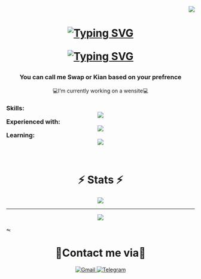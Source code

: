 <div align=Right>
  <a href="https://visitorbadge.io/status?path=Swap1019"><img src="https://api.visitorbadge.io/api/visitors?path=Swap1019&label=Views&labelColor=%23f47373&countColor=%2337d67a&style=plastic&labelStyle=upper" /></a>
</div>

<h1 align=Center>
  <a href="https://git.io/typing-svg"><img src="https://readme-typing-svg.herokuapp.com?font=Fugaz+One&size=24&pause=1000&color=F0F70B&center=true&vCenter=true&repeat=false&width=435&lines=A+Sharp+Dev+Wants+To+Be+Full-Stack" alt="Typing SVG" /></a>
	
  <a href="https://git.io/typing-svg"><img src="https://readme-typing-svg.herokuapp.com?font=Roboto&weight=700&size=30&duration=2000&pause=500&color=232BF7&center=true&vCenter=true&width=435&lines=Hi+There+%F0%9F%91%8B;Name's+Kian" alt="Typing SVG" /></a>
</h1>

<div align=Center>
	<h3>
	You can call me Swap or Kian based on your prefrence 
	</h3>
  	💻I’m currently working on a wensite💻
</div>


<h3 align=Left>
  Skills:
    <div align=Center ><img src="https://skillicons.dev/icons?i=python" /></div>
  Experienced with:
		<div align=Center><img src="https://skillicons.dev/icons?i=mysql,redis,html,css,bootstrap" /></div>
  Learning:
		<div align=Center><img src="https://skillicons.dev/icons?i=django" /></div>
</h3>

<!-- <div align="Center">
  <h2>🐍 My Contributions 🐍</h2>
  <br>
  <img alt="snake eating my contributions" src="https://github.com/Swap1019/Swap1019/blob/output/github-contribution-grid-snake2.svg" />
  <br/>
</div>-->


<br/>

<div align="Center">
	<h1>⚡ Stats ⚡</h1>
	<img src="https://stats.dooboo.io/api/github-stats-advanced?login=Swap1019">
	<hr>
	<img src="https://stats.dooboo.io/api/github-trophies?login=Swap1019">
</div>

	
یه

<div align="Center">
	<h1>📱Contact me via📱</h1>
	<a href="mailto:kianjafari660@gmail.com">
		<img alt="Gmail" src="https://img.shields.io/badge/Gmail-D14836?style=for-the-badge&logo=gmail&logoColor=white" />
	</a>
	<a href="https://t.me/Swap1019" target="_blank">
		<img alt="Telegram" src="https://img.shields.io/badge/Telegram-2CA5E0?style=for-the-badge&logo=telegram&logoColor=white" />
	</a>
</div>




